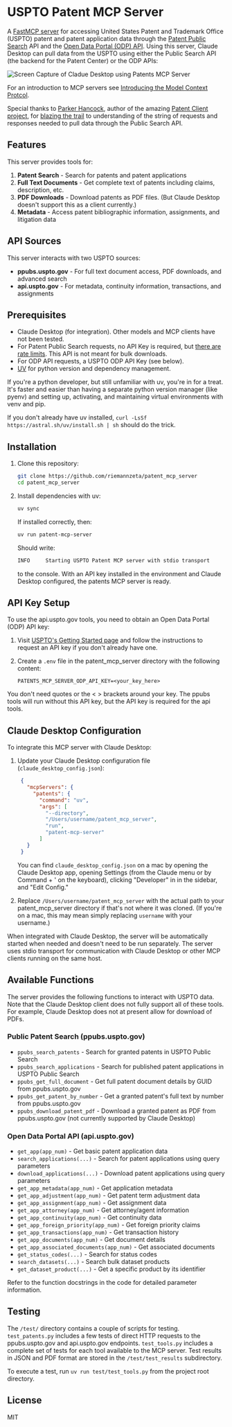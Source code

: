 # USPTO Patent MCP Server

A [FastMCP server](https://github.com/modelcontextprotocol/python-sdk/tree/main/src/mcp/server/fastmcp) for accessing United States Patent and Trademark Office (USPTO) patent and patent application data through the [Patent Public Search](https://www.uspto.gov/patents/search/patent-public-search) API and the [Open Data Portal (ODP) API](https://data.uspto.gov/home). Using this server, Claude Desktop can pull data from the USPTO using either the Public Search API (the backend for the Patent Center) or the ODP APIs:

![Screen Capture of Cladue Desktop using Patents MCP Server](screencap.gif)

For an introduction to MCP servers see [Introducing the Model Context Protcol](https://www.anthropic.com/news/model-context-protocol).

Special thanks to [Parker Hancock](https://github.com/parkerhancock), author of the amazing [Patent Client project](https://github.com/parkerhancock/patent_client), for [blazing the trail](https://github.com/parkerhancock/patent_client/issues/63) to understanding of the string of requests and responses needed to pull data through the Public Search API.

## Features

This server provides tools for:

1. **Patent Search** - Search for patents and patent applications
2. **Full Text Documents** - Get complete text of patents including claims, description, etc.
3. **PDF Downloads** - Download patents as PDF files. (But Claude Desktop doesn't support this as a client currently.)
4. **Metadata** - Access patent bibliographic information, assignments, and litigation data

## API Sources

This server interacts with two USPTO sources:

- **ppubs.uspto.gov** - For full text document access, PDF downloads, and advanced search
- **api.uspto.gov** - For metadata, continuity information, transactions, and assignments

## Prerequisites

- Claude Desktop (for integration). Other models and MCP clients have not been tested.
- For Patent Public Search requests, no API Key is required, but [there are rate limits](https://github.com/parkerhancock/patent_client/issues/143#issuecomment-2078051755). This API is not meant for bulk downloads.
- For ODP API requests, a USPTO ODP API Key (see below).
- [UV](https://docs.astral.sh/uv/) for python version and dependency management.

If you're a python developer, but still unfamiliar with uv, you're in for a treat. It's faster and easier than having a separate python version manager (like pyenv) and setting up, activating, and maintaining virtual environments with venv and pip.

If you don't already have uv installed, `curl -LsSf https://astral.sh/uv/install.sh | sh` should do the trick.

## Installation

1. Clone this repository:

   ```bash
   git clone https://github.com/riemannzeta/patent_mcp_server
   cd patent_mcp_server
   ```

2. Install dependencies with uv:

   ```bash
   uv sync
   ```

   If installed correctly, then:

    ```bash
    uv run patent-mcp-server
    ```

   Should write:

    ```bash
    INFO     Starting USPTO Patent MCP server with stdio transport
    ```
    
   to the console. With an API key installed in the environment and Claude Desktop configured, the patents MCP server is ready.

## API Key Setup

To use the api.uspto.gov tools, you need to obtain an Open Data Portal (ODP) API key:

1. Visit [USPTO's Getting Started page](https://data.uspto.gov/apis/getting-started) and follow the instructions to request an API key if you don't already have one.

2. Create a `.env` file in the patent_mcp_server directory with the following content:
   ```
   PATENTS_MCP_SERVER_ODP_API_KEY=<your_key_here>
   ```
You don't need quotes or the < > brackets around your key. The ppubs tools will run without this API key, but the API key is required for the api tools.

## Claude Desktop Configuration

To integrate this MCP server with Claude Desktop:

1. Update your Claude Desktop configuration file (`claude_desktop_config.json`):
   ```json
    {
      "mcpServers": {
        "patents": {
          "command": "uv",
          "args": [
            "--directory",
            "/Users/username/patent_mcp_server",
            "run",
            "patent-mcp-server"
          ]
      }
    }
   ```
   You can find `claude_desktop_config.json` on a mac by opening the Claude Desktop app, opening Settings (from the Claude menu or by Command + ' on the keyboard), clicking "Developer" in in the sidebar, and "Edit Config."

2. Replace `/Users/username/patent_mcp_server` with the actual path to your patent_mcp_server directory if that's not where it was cloned. (If you're on a mac, this may mean simply replacing `username` with your username.)

When integrated with Claude Desktop, the server will be automatically started when needed and doesn't need to be run separately. The server uses stdio transport for communication with Claude Desktop or other MCP clients running on the same host.

## Available Functions

The server provides the following functions to interact with USPTO data. Note that the Claude Desktop client does not fully support all of these tools. For example, Claude Desktop does not at present allow for download of PDFs.

### Public Patent Search (ppubs.uspto.gov)
- `ppubs_search_patents` - Search for granted patents in USPTO Public Search
- `ppubs_search_applications` - Search for published patent applications in USPTO Public Search
- `ppubs_get_full_document` - Get full patent document details by GUID from ppubs.uspto.gov 
- `ppubs_get_patent_by_number` - Get a granted patent's full text by number from ppubs.uspto.gov
- `ppubs_download_patent_pdf` - Download a granted patent as PDF from ppubs.uspto.gov (not currently supported by Claude Desktop)

### Open Data Portal API (api.uspto.gov)
- `get_app(app_num)` - Get basic patent application data
- `search_applications(...)` - Search for patent applications using query parameters
- `download_applications(...)` - Download patent applications using query parameters
- `get_app_metadata(app_num)` - Get application metadata
- `get_app_adjustment(app_num)` - Get patent term adjustment data
- `get_app_assignment(app_num)` - Get assignment data
- `get_app_attorney(app_num)` - Get attorney/agent information
- `get_app_continuity(app_num)` - Get continuity data
- `get_app_foreign_priority(app_num)` - Get foreign priority claims
- `get_app_transactions(app_num)` - Get transaction history
- `get_app_documents(app_num)` - Get document details
- `get_app_associated_documents(app_num)` - Get associated documents
- `get_status_codes(...)` - Search for status codes
- `search_datasets(...)` - Search bulk dataset products
- `get_dataset_product(...)` - Get a specific product by its identifier

Refer to the function docstrings in the code for detailed parameter information.

## Testing

The `/test/` directory contains a couple of scripts for testing. `test_patents.py` includes a few tests of direct HTTP requests to the ppubs.uspto.gov and api.uspto.gov endpoints. `test_tools.py` includes a complete set of tests for each tool available to the MCP server. Test results in JSON and PDF format are stored in the `/test/test_results` subdirectory.

To execute a test, run `uv run test/test_tools.py` from the project root directory.

## License

MIT